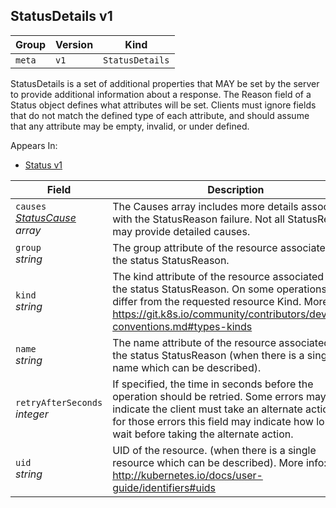 ## StatusDetails v1

Group        | Version     | Kind
------------ | ---------- | -----------
`meta` | `v1` | `StatusDetails`



StatusDetails is a set of additional properties that MAY be set by the server to provide additional information about a response. The Reason field of a Status object defines what attributes will be set. Clients must ignore fields that do not match the defined type of each attribute, and should assume that any attribute may be empty, invalid, or under defined.

<aside class="notice">
Appears In:

<ul> 
<li><a href="#status-v1">Status v1</a></li>
</ul></aside>

Field        | Description
------------ | -----------
`causes`<br /> *[StatusCause](#statuscause-v1) array*    | The Causes array includes more details associated with the StatusReason failure. Not all StatusReasons may provide detailed causes.
`group`<br /> *string*    | The group attribute of the resource associated with the status StatusReason.
`kind`<br /> *string*    | The kind attribute of the resource associated with the status StatusReason. On some operations may differ from the requested resource Kind. More info: https://git.k8s.io/community/contributors/devel/api-conventions.md#types-kinds
`name`<br /> *string*    | The name attribute of the resource associated with the status StatusReason (when there is a single name which can be described).
`retryAfterSeconds`<br /> *integer*    | If specified, the time in seconds before the operation should be retried. Some errors may indicate the client must take an alternate action - for those errors this field may indicate how long to wait before taking the alternate action.
`uid`<br /> *string*    | UID of the resource. (when there is a single resource which can be described). More info: http://kubernetes.io/docs/user-guide/identifiers#uids

